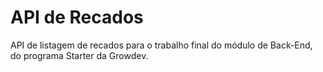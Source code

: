 # API de Recados
API de listagem de recados para o trabalho final do módulo de Back-End, do programa Starter da Growdev.
